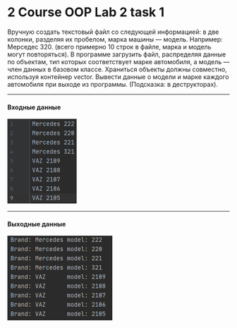 # 2 Course OOP Lab 2 task 1
Вручную создать текстовый файл со следующей информацией: в две колонки, разделяя их пробелом, марка машины — модель. Например: Мерседес 320. (всего примерно 10 строк в файле, марка и модель могут повторяться).  В программе загрузить файл, распределяя данные по объектам, тип которых соответствует марке автомобиля, а модель — член данных в базовом классе. Храниться объекты должны совместно, используя контейнер vector. Вывести данные о модели и марке каждого автомобиля при выходе из программы. (Подсказка: в деструкторах).
___
#### Входные данные
![input](resources/pic/input.jpg)
___
#### Выходные данные
![output](resources/pic/output.png)